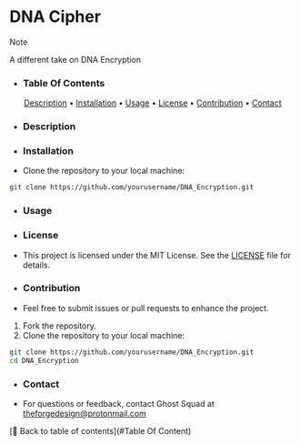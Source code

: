 

# DNA Cipher
 > [!NOTE]
 > A different take on DNA Encryption 

 - ### Table Of Contents
<p align="center">
  <a href="#Description">Description</a> •
  <a href="#Installation">Installation</a> • 
 <a
 href="#Usage">Usage</a> •
  <a href="#License">License</a> •
  <a href="#Contribution">Contribution</a> •
<a href="#Contact">Contact</a>
</p>


 - ### Description

 - ### Installation 
  - Clone the repository to your local machine:

```bash
git clone https://github.com/yourusername/DNA_Encryption.git
```

 - ### Usage

 - ### License

  - This project is licensed under the MIT License. See the [LICENSE](LINCENSE) file for details.

 - ### Contribution
  - Feel free to submit issues or pull requests to enhance the project.

  1. Fork the repository.
  2. Clone the repository to your local machine:
```bash
git clone https://github.com/yourusername/DNA_Encryption.git
cd DNA_Encryption 
```

 - ### Contact
  - For questions or feedback, contact Ghost Squad at theforgedesign@protonmail.com

[🔼 Back to table of contents](#Table Of Content)
